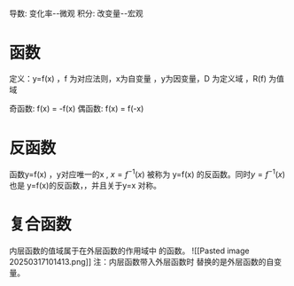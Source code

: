
## 
导数: 变化率--微观
积分: 改变量--宏观

# 函数
定义：y=f(x)  ，f 为对应法则，x为自变量 ，y为因变量，D 为定义域 ，R(f) 为值域 

奇函数: f(x) = -f(x)
偶函数: f(x) = f(-x)

# 反函数
函数y=f(x) ，y对应唯一的x , $x=f^{-1}(x)$ 被称为 y=f(x) 的反函数。同时$y=f^{-1}(x)$ 也是 y=f(x)的反函数，，并且关于y=x 对称。

# 复合函数
内层函数的值域属于在外层函数的作用域中 的函数。 
![[Pasted image 20250317101413.png]]
注：内层函数带入外层函数时 替换的是外层函数的自变量。